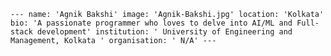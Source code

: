`---
name: 'Agnik Bakshi'
image: 'Agnik-Bakshi.jpg'
location: 'Kolkata' 
bio: 'A passionate programmer who loves to delve into AI/ML and Full-stack development'
institution: ' University of Engineering and Management, Kolkata '
organisation: ' N/A'
---`
